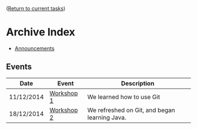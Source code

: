 ([Return to current tasks](../README.md))

Archive Index
=============

- [Announcements](https://github.com/owatonnarobotics/ToDo/labels/announcement)

Events
------

| Date       | Event                                         |  Description                                  |
|------------|-----------------------------------------------|-----------------------------------------------|
| 11/12/2014 | [Workshop 1](../archive/events/workshop-1.md) | We learned how to use Git                     |
| 18/12/2014 | [Workshop 2](../archive/events/workshop-2.md) | We refreshed on Git, and began learning Java. |
